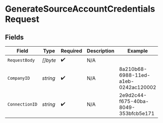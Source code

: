 # GenerateSourceAccountCredentialsRequest


## Fields

| Field                                | Type                                 | Required                             | Description                          | Example                              |
| ------------------------------------ | ------------------------------------ | ------------------------------------ | ------------------------------------ | ------------------------------------ |
| `RequestBody`                        | *[]byte*                             | :heavy_check_mark:                   | N/A                                  |                                      |
| `CompanyID`                          | *string*                             | :heavy_check_mark:                   | N/A                                  | 8a210b68-6988-11ed-a1eb-0242ac120002 |
| `ConnectionID`                       | *string*                             | :heavy_check_mark:                   | N/A                                  | 2e9d2c44-f675-40ba-8049-353bfcb5e171 |